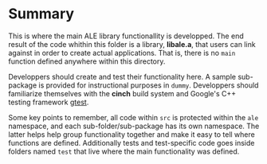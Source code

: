 # Summary

This is where the main ALE library functionallity is developped.  The
end result of the code whithin this folder is a library,
**libale.a**, that users can link against in order to create actual
applications.  That is, there is no `main` function defined anywhere within
this directory.

Developpers should create and test their functionality here.  A sample
sub-package is provided for instructional purposes in `dummy`.
Developpers should familiarize themselves with the **cinch** build
system and Google's C++ testing framework
[gtest](https://github.com/google/googletest/blob/master/googletest/docs/Primer.md).

Some key points to remember, all code within `src` is protected within
the `ale` namespace, and each sub-folder/sub-package has its own
namespace.  The latter helps help group functionality together and
make it easy to tell where functions are defined.  Additionally tests
and test-specific code goes inside folders named `test` that live where
the main functionality was defined.

